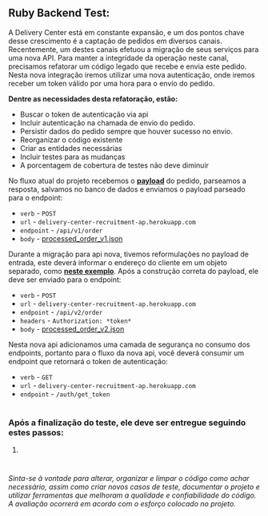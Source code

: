 ## Ruby Backend Test:

A Delivery Center está em constante expansão, e um dos pontos chave desse crescimento é a captação de pedidos em diversos canais. Recentemente, um destes canais efetuou a migração de seus serviços para uma nova API. Para manter a integridade da operação neste canal, precisamos refatorar um código legado que recebe e envia este pedido. Nesta nova integração iremos utilizar uma nova autenticação, onde iremos receber um token válido por uma hora para o envio do pedido.

**Dentre as necessidades desta refatoração, estão:**
* Buscar o token de autenticação via api
* Incluir autenticação na chamada de envio do pedido.
* Persistir dados do pedido sempre que houver sucesso no envio.
* Reorganizar o código existente
* Criar as entidades necessárias
* Incluir testes para as mudanças
* A porcentagem de cobertura de testes não deve diminuir


No fluxo atual do projeto recebemos o **[payload](spec/fixtures/raw_order.json)** do pedido, parseamos a resposta, salvamos no banco de dados e enviamos o payload parseado para o endpoint:

* `verb` - `POST`
* `url` - `delivery-center-recruitment-ap.herokuapp.com`
* `endpoint` - `/api/v1/order`
* `body` - [processed_order_v1.json](spec/fixtures/processed_order_v1.json)


Durante a migração para api nova, tivemos reformulações no payload de entrada, este deverá informar o endereço do cliente em um objeto separado, como **[neste exemplo](spec/fixtures/processed_order_v2.json)**. Após a construção correta do payload, ele deve ser enviado para o endpoint:

* `verb` - `POST`
* `url` - `delivery-center-recruitment-ap.herokuapp.com`
* `endpoint` - `/api/v2/order`
* `headers` - `Authorization: *token*`
* `body` - [processed_order_v2.json](spec/fixtures/processed_order_v2.json)

Nesta nova api adicionamos uma camada de segurança no consumo dos endpoints, portanto para o fluxo da nova api, você deverá consumir um endpoint que retornará o token de autenticação:

* `verb` - `GET`
* `url` - `delivery-center-recruitment-ap.herokuapp.com`
* `endpoint` - `/auth/get_token`

#

### Após a finalização do teste, ele deve ser entregue seguindo estes passos:
1.
#
*Sinta-se à vontade para alterar, organizar e limpar o código como achar necessário, assim como criar novos casos de teste, documentar o projeto e utilizar ferramentas que melhoram a qualidade e confiabilidade do código. A avaliação ocorrerá em acordo com o esforço colocado no projeto.*
